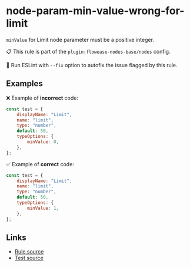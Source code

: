 [//]: # "File generated from a template. Do not edit this file directly."

# node-param-min-value-wrong-for-limit

`minValue` for Limit node parameter must be a positive integer.

📋 This rule is part of the `plugin:flowease-nodes-base/nodes` config.

🔧 Run ESLint with `--fix` option to autofix the issue flagged by this rule.

## Examples

❌ Example of **incorrect** code:

```js
const test = {
	displayName: "Limit",
	name: "limit",
	type: "number",
	default: 50,
	typeOptions: {
		minValue: 0,
	},
};
```

✅ Example of **correct** code:

```js
const test = {
	displayName: "Limit",
	name: "limit",
	type: "number",
	default: 50,
	typeOptions: {
		minValue: 1,
	},
};
```

## Links

- [Rule source](../../lib/rules/node-param-min-value-wrong-for-limit.ts)
- [Test source](../../tests/node-param-min-value-wrong-for-limit.test.ts)
